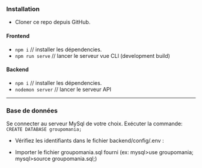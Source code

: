 ### Installation

- Cloner ce repo depuis GitHub.

#### Frontend

* `npm i` // installer les dépendencies.
* `npm run serve` // lancer le serveur vue CLI (development build)

####  Backend

* `npm i` // installer les dépendencies.
* `nodemon server` // lancer le serveur API

---

### Base de données
Se connecter au serveur MySql de votre choix. Exécuter la commande:
`CREATE DATABASE groupomania;`

* Vérifiez les identifiants dans le fichier backend/config/.env :

* Importer le fichier groupomania.sql fourni (ex: mysql>use groupomania;
                                                  mysql>source groupomania.sql;)